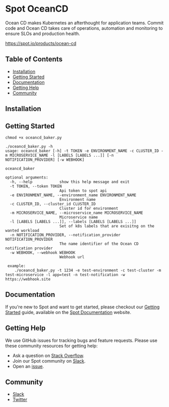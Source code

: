 # Spot OceanCD

Ocean CD makes Kubernetes an afterthought for application teams. Commit code and Ocean CD takes care of operations, automation and monitoring to ensure SLOs and production health.

https://spot.io/products/ocean-cd

## Table of Contents

- [Installation](#installation)
- [Getting Started](#getting-started)
- [Documentation](#documentation)
- [Getting Help](#getting-help)
- [Community](#community)

## Installation


## Getting Started

```console
chmod +x oceancd_baker.py

./oceancd_baker.py -h
usage: oceancd_baker [-h] -t TOKEN -e ENVIRONMENT_NAME -c CLUSTER_ID -m MICROSERVICE_NAME -l [LABELS [LABELS ...]] [-n NOTIFICATION_PROVIDER] [-w WEBHOOK]

oceancd_baker

optional arguments:
  -h, --help            show this help message and exit
  -t TOKEN, --token TOKEN
                        Api token to spot api
  -e ENVIRONMENT_NAME, --environment_name ENVIRONMENT_NAME
                        Environment name
  -c CLUSTER_ID, --cluster_id CLUSTER_ID
                        Cluster id for environment
  -m MICROSERVICE_NAME, --microservice_name MICROSERVICE_NAME
                        Microservice name
  -l [LABELS [LABELS ...]], --labels [LABELS [LABELS ...]]
                        Set of k8s labels that are exisitng on the wanted workload
  -n NOTIFICATION_PROVIDER, --notification_provider NOTIFICATION_PROVIDER
                        The name identifier of the Ocean CD notification provider
  -w WEBHOOK, --webhook WEBHOOK
                        Webhook url

 example:
    ./oceancd_baker.py -t 1234 -e test-environment -c test-cluster -m test-microservice -l app=test -n test-notification -w https://webhook.site
```

## Documentation

If you're new to Spot and want to get started, please checkout our [Getting Started](https://help.spot.io/getting-started-with-spotinst/) guide, available on the [Spot Documentation](https://help.spot.io/) website.


## Getting Help

We use GitHub issues for tracking bugs and feature requests. Please use these community resources for getting help:

- Ask a question on [Stack Overflow](https://stackoverflow.com/).
- Join our Spot community on [Slack](http://slack.spot.io/).
- Open an [issue](https://github.com/spotinst/spot-oceancd-releases/issues/new/choose/).

## Community

- [Slack](http://slack.spot.io/)
- [Twitter](https://twitter.com/spot_hq/)
